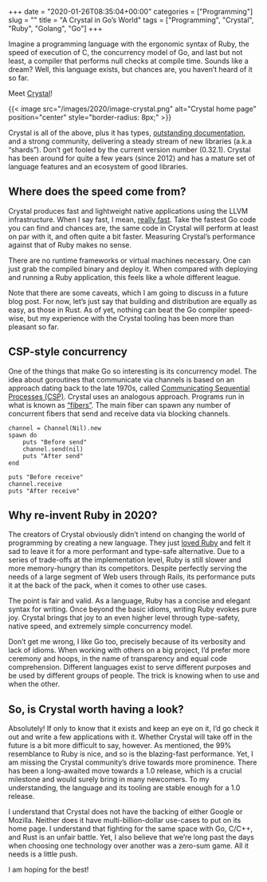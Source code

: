 +++
date = "2020-01-26T08:35:04+00:00"
categories = ["Programming"]
slug = ""
title = "A Crystal in Go’s World"
tags = ["Programming", "Crystal", "Ruby", "Golang", "Go"]
+++

Imagine a programming language with the ergonomic syntax of Ruby, the speed of execution of C, the concurrency model of Go, and last but not least, a compiler that performs null checks at compile time. Sounds like a dream? Well, this language exists, but chances are, you haven’t heard of it so far.

Meet [Crystal](https://crystal-lang.org/)!

{{< image src="/images/2020/image-crystal.png" alt="Crystal home page" position="center" style="border-radius: 8px;" >}}

Crystal is all of the above, plus it has types, [outstanding documentation](https://crystal-lang.org/reference/overview/), and a strong community, delivering a steady stream of new libraries (a.k.a “shards”). Don’t get fooled by the current version number (0.32.1). Crystal has been around for quite a few years (since 2012) and has a mature set of language features and an ecosystem of good libraries.

## Where does the speed come from?

Crystal produces fast and lightweight native applications using the LLVM infrastructure. When I say fast, I mean, [really fast](https://github.com/kostya/benchmarks). Take the fastest Go code you can find and chances are, the same code in Crystal will perform at least on par with it, and often quite a bit faster. Measuring Crystal’s performance against that of Ruby makes no sense. 

There are no runtime frameworks or virtual machines necessary. One can just grab the compiled binary and deploy it. When compared with deploying and running a Ruby application, this feels like a whole different league.

Note that there are some caveats, which I am going to discuss in a future blog post. For now, let’s just say that building and distribution are equally as easy, as those in Rust. As of yet, nothing can beat the Go compiler speed-wise, but my experience with the Crystal tooling has been more than pleasant so far.

## CSP-style concurrency

One of the things that make Go so interesting is its concurrency model. The idea about goroutines that communicate via channels is based on an approach dating back to the late 1970s, called [Communicating Sequential Processes (CSP)](https://en.wikipedia.org/wiki/Communicating_sequential_processes). Crystal uses an analogous approach. Programs run in what is known as [“fibers”](https://crystal-lang.org/reference/guides/concurrency.html). The main fiber can spawn any number of concurrent fibers that send and receive data via blocking channels.

```crystal
channel = Channel(Nil).new 
spawn do    
	puts "Before send"    
	channel.send(nil)    
	puts "After send" 
end  

puts "Before receive" 
channel.receive 
puts "After receive"
```

## Why re-invent Ruby in 2020?

The creators of Crystal obviously didn’t intend on changing the world of programming by creating a new language. They just [loved Ruby](https://web.archive.org/web/20181126095302/https://manas.tech/blog/2016/04/01/the-story-behind-crystal.html) and felt it sad to leave it for a more performant and type-safe alternative. Due to a series of trade-offs at the implementation level, Ruby is still slower and more memory-hungry than its competitors. Despite perfectly serving the needs of a large segment of Web users through Rails, its performance puts it at the back of the pack, when it comes to other use cases.

The point is fair and valid. As a language, Ruby has a concise and elegant syntax for writing. Once beyond the basic idioms, writing Ruby evokes pure joy. Crystal brings that joy to an even higher level through type-safety, native speed, and extremely simple concurrency model.

Don’t get me wrong, I like Go too, precisely because of its verbosity and lack of idioms. When working with others on a big project, I’d prefer more ceremony and hoops, in the name of transparency and equal code comprehension. Different languages exist to serve different purposes and be used by different groups of people. The trick is knowing when to use and when the other.

## So, is Crystal worth having a look?

Absolutely! If only to know that it exists and keep an eye on it, I’d go check it out and write a few applications with it. Whether Crystal will take off in the future is a bit more difficult to say, however. As mentioned, the 99% resemblance to Ruby is nice, and so is the blazing-fast performance. Yet, I am missing the Crystal community’s drive towards more prominence. There has been a long-awaited move towards a 1.0 release, which is a crucial milestone and would surely bring in many newcomers. To my understanding, the language and its tooling are stable enough for a 1.0 release.

I understand that Crystal does not have the backing of either Google or Mozilla. Neither does it have multi-billion-dollar use-cases to put on its home page. I understand that fighting for the same space with Go, C/C++, and Rust is an unfair battle. Yet, I also believe that we’re long past the days when choosing one technology over another was a zero-sum game. All it needs is a little push.

I am hoping for the best!